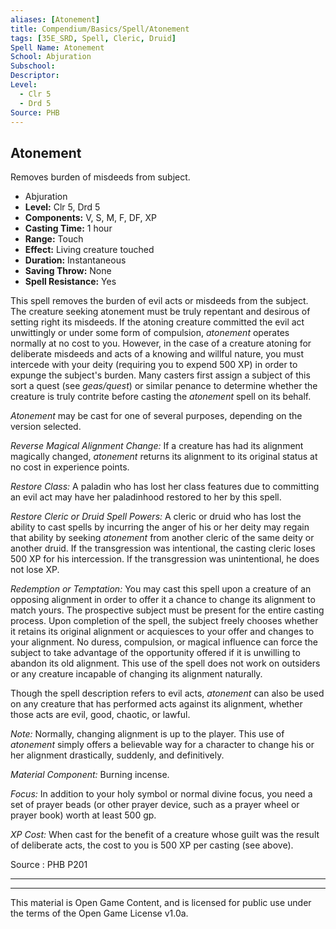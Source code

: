 ```yaml
---
aliases: [Atonement]
title: Compendium/Basics/Spell/Atonement
tags: [35E_SRD, Spell, Cleric, Druid]
Spell Name: Atonement
School: Abjuration
Subschool: 
Descriptor: 
Level:
  - Clr 5
  - Drd 5
Source: PHB
---
```



## Atonement

Removes burden of misdeeds from subject.

*   Abjuration
*   **Level:** Clr 5, Drd 5
*   **Components:** V, S, M, F, DF, XP
*   **Casting Time:** 1 hour
*   **Range:** Touch
*   **Effect:** Living creature touched
*   **Duration:** Instantaneous
*   **Saving Throw:** None
*   **Spell Resistance:** Yes

<p>This spell removes the burden of evil acts or misdeeds from the subject. The creature seeking atonement must be truly repentant and desirous of setting right its misdeeds. If the atoning creature committed the evil act unwittingly or under some form of compulsion, <i>atonement</i> operates normally at no cost to you. However, in the case of a creature atoning for deliberate misdeeds and acts of a knowing and willful nature, you must intercede with your deity (requiring you to expend 500 XP) in order to expunge the subject's burden. Many casters first assign a subject of this sort a quest (see <i>geas/quest</i>) or similar penance to determine whether the creature is truly contrite before casting the <i>atonement</i> spell on its behalf.</p><p><i>Atonement</i> may be cast for one of several purposes, depending on the version selected.</p><p><i>Reverse Magical Alignment Change:</i> If a creature has had its alignment magically changed, <i>atonement</i> returns its alignment to its original status at no cost in experience points.</p><p><i>Restore Class:</i> A paladin who has lost her class features due to committing an evil act may have her paladinhood restored to her by this spell.</p><p><i>Restore Cleric or Druid Spell Powers:</i> A cleric or druid who has lost the ability to cast spells by incurring the anger of his or her deity may regain that ability by seeking <i>atonement</i> from another cleric of the same deity or another druid. If the transgression was intentional, the casting cleric loses 500 XP for his intercession. If the transgression was unintentional, he does not lose XP.</p><p><i>Redemption or Temptation:</i> You may cast this spell upon a creature of an opposing alignment in order to offer it a chance to change its alignment to match yours. The prospective subject must be present for the entire casting process. Upon completion of the spell, the subject freely chooses whether it retains its original alignment or acquiesces to your offer and changes to your alignment. No duress, compulsion, or magical influence can force the subject to take advantage of the opportunity offered if it is unwilling to abandon its old alignment. This use of the spell does not work on outsiders or any creature incapable of changing its alignment naturally.</p><p>Though the spell description refers to evil acts, <i>atonement</i> can also be used on any creature that has performed acts against its alignment, whether those acts are evil, good, chaotic, or lawful.</p><p><i>Note:</i> Normally, changing alignment is up to the player. This use of <i>atonement</i> simply offers a believable way for a character to change his or her alignment drastically, suddenly, and definitively.</p><p><i>Material Component:</i> Burning incense.</p><p><i>Focus:</i> In addition to your holy symbol or normal divine focus, you need a set of prayer beads (or other prayer device, such as a prayer wheel or prayer book) worth at least 500 gp.</p><p><i>XP Cost:</i> When cast for the benefit of a creature whose guilt was the result of deliberate acts, the cost to you is 500 XP per casting (see above).</p>

Source : PHB P201

---

---

This material is Open Game Content, and is licensed for public use under
the terms of the Open Game License v1.0a.
